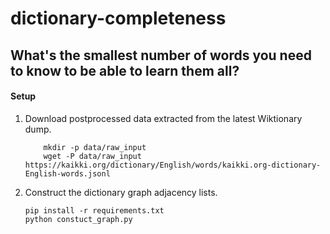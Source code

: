 # dictionary-completeness
## What's the smallest number of words you need to know to be able to learn them all?





#### Setup
1. Download postprocessed data extracted from the latest Wiktionary dump.
    ```
        mkdir -p data/raw_input
        wget -P data/raw_input https://kaikki.org/dictionary/English/words/kaikki.org-dictionary-English-words.jsonl
    ```

2. Construct the dictionary graph adjacency lists.
    ```
    pip install -r requirements.txt
    python constuct_graph.py
    ```